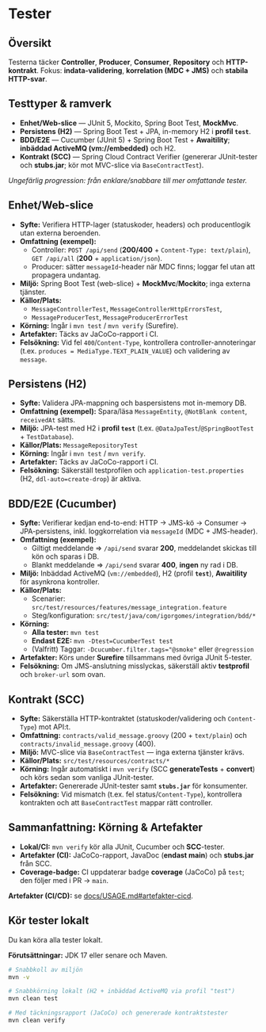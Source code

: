 # Tester

## Översikt

Testerna täcker **Controller**, **Producer**, **Consumer**, **Repository** och **HTTP-kontrakt**. Fokus: **indata-validering**, **korrelation (MDC + JMS)** och **stabila HTTP-svar**.

## Testtyper & ramverk

- **Enhet/Web-slice** — JUnit 5, Mockito, Spring Boot Test, **MockMvc**.
- **Persistens (H2)** — Spring Boot Test + JPA, in-memory H2 i **profil `test`**.
- **BDD/E2E** — Cucumber (JUnit 5) + Spring Boot Test + **Awaitility**; **inbäddad ActiveMQ (vm://embedded)** och H2.
- **Kontrakt (SCC)** — Spring Cloud Contract Verifier (genererar JUnit-tester och **stubs.jar**; kör mot MVC-slice via `BaseContractTest`).

*Ungefärlig progression: från enklare/snabbare till mer omfattande tester.*

## Enhet/Web-slice

- **Syfte:** Verifiera HTTP-lager (statuskoder, headers) och producentlogik utan externa beroenden.
- **Omfattning (exempel):**
  - Controller: `POST /api/send` (**200/400** + `Content-Type: text/plain`), `GET /api/all` (**200** + `application/json`).
  - Producer: sätter `messageId`-header när MDC finns; loggar fel utan att propagera undantag.
- **Miljö:** Spring Boot Test (web-slice) + **MockMvc**/**Mockito**; inga externa tjänster.
- **Källor/Plats:**
  - `MessageControllerTest`, `MessageControllerHttpErrorsTest`,
  - `MessageProducerTest`, `MessageProducerErrorTest`
- **Körning:** Ingår i `mvn test` / `mvn verify` (Surefire).
- **Artefakter:** Täcks av JaCoCo-rapport i CI.
- **Felsökning:** Vid fel `400`/`Content-Type`, kontrollera controller-annoteringar (t.ex. `produces = MediaType.TEXT_PLAIN_VALUE`) och validering av `message`.

## Persistens (H2)

- **Syfte:** Validera JPA-mappning och baspersistens mot in-memory DB.
- **Omfattning (exempel):** Spara/läsa `MessageEntity`, `@NotBlank content`, `receivedAt` sätts.
- **Miljö:** JPA-test med H2 i **profil `test`** (t.ex. `@DataJpaTest`/`@SpringBootTest` + `TestDatabase`).
- **Källor/Plats:** `MessageRepositoryTest`
- **Körning:** Ingår i `mvn test` / `mvn verify`.
- **Artefakter:** Täcks av JaCoCo-rapport i CI.
- **Felsökning:** Säkerställ testprofilen och `application-test.properties` (H2, `ddl-auto=create-drop`) är aktiva.

## BDD/E2E (Cucumber)

- **Syfte:** Verifierar kedjan end-to-end: HTTP → JMS-kö → Consumer → JPA-persistens, inkl. loggkorrelation via `messageId` (MDC + JMS-header).
- **Omfattning (exempel):**
  - Giltigt meddelande ⇒ `/api/send` svarar **200**, meddelandet skickas till kön och sparas i DB.
  - Blankt meddelande ⇒ `/api/send` svarar **400**, **ingen** ny rad i DB.
- **Miljö:** Inbäddad ActiveMQ (`vm://embedded`), H2 (profil **`test`**), **Awaitility** för asynkrona kontroller.
- **Källor/Plats:**
  - Scenarier: `src/test/resources/features/message_integration.feature`
  - Steg/konfiguration: `src/test/java/com/igorgomes/integration/bdd/*`
- **Körning:**
  - **Alla tester:** `mvn test`
  - **Endast E2E:** `mvn -Dtest=CucumberTest test`
  - (Valfritt) Taggar: `-Dcucumber.filter.tags="@smoke"` eller `@regression`
- **Artefakter:** Körs under **Surefire** tillsammans med övriga JUnit 5-tester.
- **Felsökning:** Om JMS-anslutning misslyckas, säkerställ aktiv **testprofil** och `broker-url` som ovan.

## Kontrakt (SCC)

- **Syfte:** Säkerställa HTTP-kontraktet (statuskoder/validering och `Content-Type`) mot API:t.
- **Omfattning:** `contracts/valid_message.groovy` (200 + `text/plain`) och `contracts/invalid_message.groovy` (400).
- **Miljö:** MVC-slice via `BaseContractTest` — inga externa tjänster krävs.
- **Källor/Plats:** `src/test/resources/contracts/*`
- **Körning:** Ingår automatiskt i `mvn verify` (SCC **generateTests** + **convert**) och körs sedan som vanliga JUnit-tester.
- **Artefakter:** Genererade JUnit-tester samt **`stubs.jar`** för konsumenter.
- **Felsökning:** Vid mismatch (t.ex. fel status/`Content-Type`), kontrollera kontrakten och att `BaseContractTest` mappar rätt controller.

## Sammanfattning: Körning & Artefakter

- **Lokal/CI:** `mvn verify` kör alla JUnit, Cucumber och **SCC**-tester.
- **Artefakter (CI):** JaCoCo-rapport, JavaDoc (**endast main**) och **stubs.jar** från SCC.
- **Coverage-badge:** CI uppdaterar badge **coverage** (JaCoCo) på `test`; den följer med i PR → `main`. 

**Artefakter (CI/CD):** se [docs/USAGE.md#artefakter-cicd](docs/USAGE.md#artefakter-cicd).

## Kör tester lokalt

Du kan köra alla tester lokalt.

**Förutsättningar:** JDK 17 eller senare och Maven.

```bash
# Snabbkoll av miljön
mvn -v

# Snabbkörning lokalt (H2 + inbäddad ActiveMQ via profil "test")
mvn clean test

# Med täckningsrapport (JaCoCo) och genererade kontraktstester
mvn clean verify
```